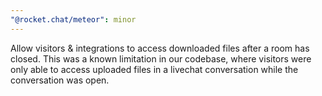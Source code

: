 ```yaml
---
"@rocket.chat/meteor": minor
---
```


Allow visitors & integrations to access downloaded files after a room has closed. This was a known limitation in our codebase, where visitors were only able to access uploaded files in a livechat conversation while the conversation was open.
